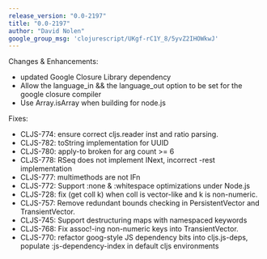 ```yaml
---
release_version: "0.0-2197"
title: "0.0-2197"
author: "David Nolen"
google_group_msg: 'clojurescript/UKgf-rC1Y_8/5yvZ2IHOWkwJ'
---
```


Changes & Enhancements:

* updated Google Closure Library dependency
* Allow the language_in && the language_out option to be set for the google closure compiler
* Use Array.isArray when building for node.js

Fixes:

* CLJS-774: ensure correct cljs.reader inst and ratio parsing.
* CLJS-782: toString implementation for UUID
* CLJS-780: apply-to broken for arg count >= 6
* CLJS-778: RSeq does not implement INext, incorrect -rest implementation
* CLJS-777: multimethods are not IFn
* CLJS-772: Support :none & :whitespace optimizations under Node.js
* CLJS-728: fix (get coll k) when coll is vector-like and k is non-numeric.
* CLJS-757: Remove redundant bounds checking in PersistentVector and TransientVector.
* CLJS-745: Support destructuring maps with namespaced keywords
* CLJS-768: Fix assoc!-ing non-numeric keys into TransientVector.
* CLJS-770: refactor goog-style JS dependency bits into cljs.js-deps, populate :js-dependency-index in default cljs environments
